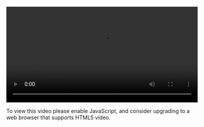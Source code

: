 <video controls="" style="width: 100%; display: block;"><source src="http://o86bpj665.bkt.clouddn.com/gitbeijing/2-8-connect-github.mp4" type="video/mp4"><p>To view this video please enable JavaScript, and consider upgrading to a web browser that supports HTML5 video.</p></video>
